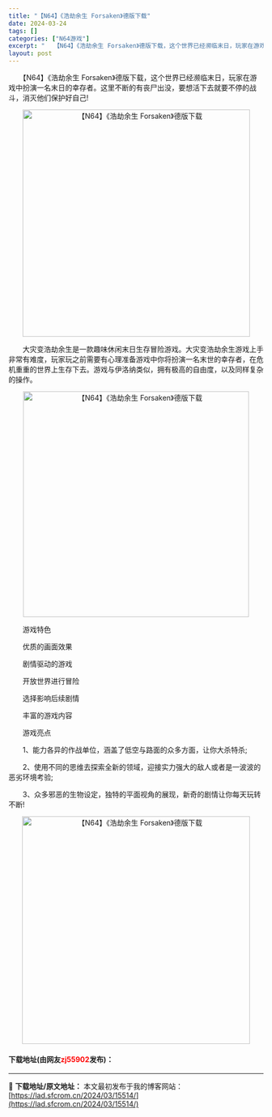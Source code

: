 ```yaml
---
title: "【N64】《浩劫余生 Forsaken》德版下载"
date: 2024-03-24
tags: []
categories: ["N64游戏"]
excerpt: "　　【N64】《浩劫余生 Forsaken》德版下载，这个世界已经濒临末日，玩家在游戏中扮演一名末日的幸存者。这里不断的有丧尸出没，要想活下去就要不停的战斗，消灭他们保护好自己! 　　大灾变浩劫余生是一款趣味休闲末日生存冒险游戏。大灾变浩劫余生游戏上手非常有难度，玩家玩之前需要有心理准备游戏中你将扮&hellip;"
layout: post
---
```


 <p>　　【N64】《浩劫余生 Forsaken》德版下载，这个世界已经濒临末日，玩家在游戏中扮演一名末日的幸存者。这里不断的有丧尸出没，要想活下去就要不停的战斗，消灭他们保护好自己!</p> <p align="center"><img align="" border="0" src="https://lad.sfcrom.cn/wp-content/uploads/2024/03/20240324_66003c026614b.png" width="449" alt="【N64】《浩劫余生 Forsaken》德版下载" /></p> <p>　　大灾变浩劫余生是一款趣味休闲末日生存冒险游戏。大灾变浩劫余生游戏上手非常有难度，玩家玩之前需要有心理准备游戏中你将扮演一名末世的幸存者，在危机重重的世界上生存下去。游戏与伊洛纳类似，拥有极高的自由度，以及同样复杂的操作。</p> <p align="center"><img align="" border="0" src="https://lad.sfcrom.cn/wp-content/uploads/2024/03/20240324_66003c030cd79.png" width="446" alt="【N64】《浩劫余生 Forsaken》德版下载" /></p> <p>　　游戏特色</p> <p>　　优质的画面效果</p> <p>　　剧情驱动的游戏</p> <p>　　开放世界进行冒险</p> <p>　　选择影响后续剧情</p> <p>　　丰富的游戏内容</p> <p>　　游戏亮点</p> <p>　　1、能力各异的作战单位，涵盖了低空与路面的众多方面，让你大杀特杀;</p> <p>　　2、使用不同的思维去探索全新的领域，迎接实力强大的敌人或者是一波波的恶劣环境考验;</p> <p>　　3、众多邪恶的生物设定，独特的平面视角的展现，新奇的剧情让你每天玩转不断!</p> <p align="center"><img align="" border="0" src="https://lad.sfcrom.cn/wp-content/uploads/2024/03/20240324_66003c03ae5c8.png" width="450" alt="【N64】《浩劫余生 Forsaken》德版下载" /></p> <p><h4>下载地址(由网友<font color="red">zj55902</font>发布)：</h4></p> 

---
📖 **下载地址/原文地址：** 本文最初发布于我的博客网站：[https://lad.sfcrom.cn/2024/03/15514/](https://lad.sfcrom.cn/2024/03/15514/)
